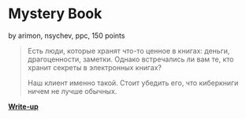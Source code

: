 # Mystery Book
by arimon, nsychev, ppc, 150 points

> Есть люди, которые хранят что-то ценное в книгах: деньги, драгоценности, заметки. Однако встречались ли вам те, кто хранит секреты в электронных книгах?
> 
> Наш клиент именно такой. Стоит убедить его, что киберкниги ничем не лучше обычных.

**[Write-up](WRITEUP.md)**
